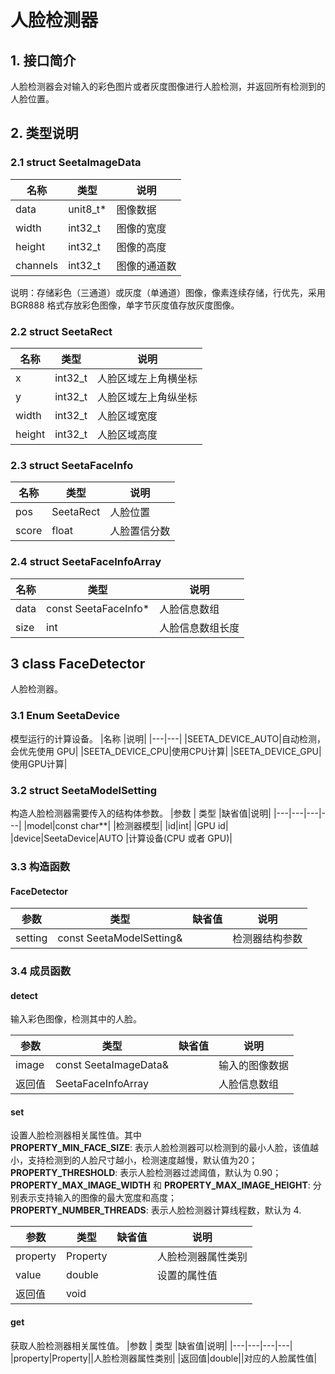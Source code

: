 # 人脸检测器

## **1. 接口简介** <br>

人脸检测器会对输入的彩色图片或者灰度图像进行人脸检测，并返回所有检测到的人脸位置。<br>

## **2. 类型说明**<br>

### **2.1 struct SeetaImageData**<br>

|名称 | 类型 | 说明|
|---|---|---|
|data|unit8_t* |图像数据|
|width | int32_t | 图像的宽度|
|height | int32_t | 图像的高度|
|channels | int32_t | 图像的通道数|
说明：存储彩色（三通道）或灰度（单通道）图像，像素连续存储，行优先，采用 BGR888 格式存放彩色图像，单字节灰度值存放灰度图像。

### **2.2 struct SeetaRect**<br>

|名称 | 类型 | 说明|
|---|---|---|
|x|int32_t |人脸区域左上角横坐标|
|y| int32_t | 人脸区域左上角纵坐标|
|width| int32_t | 人脸区域宽度|
|height| int32_t | 人脸区域高度|

### **2.3 struct SeetaFaceInfo**<br>

|名称 | 类型 | 说明|
|---|---|---|
|pos|SeetaRect|人脸位置|
|score|float|人脸置信分数|

### **2.4 struct SeetaFaceInfoArray**<br>

|名称 | 类型 | 说明|
|---|---|---|
|data|const SeetaFaceInfo*|人脸信息数组|
|size|int|人脸信息数组长度|

## 3 class FaceDetector

人脸检测器。

### 3.1 Enum SeetaDevice

模型运行的计算设备。
|名称 |说明|
|---|---|
|SEETA_DEVICE_AUTO|自动检测，会优先使用 GPU|
|SEETA_DEVICE_CPU|使用CPU计算|
|SEETA_DEVICE_GPU|使用GPU计算|

### 3.2 struct SeetaModelSetting

构造人脸检测器需要传入的结构体参数。
|参数 | 类型 |缺省值|说明|
|---|---|---|---|
|model|const char**| |检测器模型|
|id|int| |GPU id|
|device|SeetaDevice|AUTO |计算设备(CPU 或者 GPU)|

### 3.3 构造函数

#### FaceDetector

|参数 | 类型 |缺省值|说明|
|---|---|---|---|
|setting|const SeetaModelSetting&| |检测器结构参数|

### 3.4 成员函数

#### detect

输入彩色图像，检测其中的人脸。

|参数 | 类型 |缺省值|说明|
|---|---|---|---|
|image|const SeetaImageData&| |输入的图像数据|
|返回值|SeetaFaceInfoArray| |人脸信息数组|

#### set
设置人脸检测器相关属性值。其中<br>
**PROPERTY_MIN_FACE_SIZE**: 表示人脸检测器可以检测到的最小人脸，该值越小，支持检测到的人脸尺寸越小，检测速度越慢，默认值为20；<br>
**PROPERTY_THRESHOLD**:
表示人脸检测器过滤阈值，默认为 0.90；<br>
**PROPERTY_MAX_IMAGE_WIDTH** 和 **PROPERTY_MAX_IMAGE_HEIGHT**:
分别表示支持输入的图像的最大宽度和高度；<br>
**PROPERTY_NUMBER_THREADS**: 
表示人脸检测器计算线程数，默认为 4.

|参数 | 类型 |缺省值|说明|
|---|---|---|---|
|property|Property||人脸检测器属性类别|
|value|double||设置的属性值|
|返回值|void| | | |

#### get
获取人脸检测器相关属性值。
|参数 | 类型 |缺省值|说明|
|---|---|---|---|
|property|Property||人脸检测器属性类别|
|返回值|double||对应的人脸属性值|



